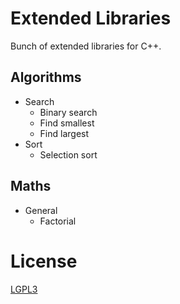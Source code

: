 # Extended Libraries

Bunch of extended libraries for C++.

## Algorithms

- Search
  - Binary search
  - Find smallest
  - Find largest
- Sort
  - Selection sort

## Maths

- General
  - Factorial

# License

[LGPL3](LICENSE.md)
